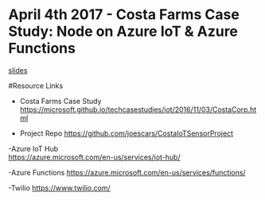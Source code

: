 # April 4th 2017 - Costa Farms Case Study: Node on Azure IoT & Azure Functions

[slides](https://www.slideshare.net/JoeRaio/costa-farms-case-study-azure-iot-hub-azure-functions)


#Resource Links

- Costa Farms Case Study
	https://microsoft.github.io/techcasestudies/iot/2016/11/03/CostaCorp.html

- Project Repo
	https://github.com/joescars/CostaIoTSensorProject

-Azure IoT Hub	
	https://azure.microsoft.com/en-us/services/iot-hub/

-Azure Functions
	https://azure.microsoft.com/en-us/services/functions/

-Twilio
	https://www.twilio.com/

